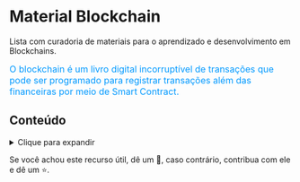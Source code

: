 # Material Blockchain

Lista com curadoria de materiais para o aprendizado e desenvolvimento em Blockchains.

<font color=#0099ff size=3>O blockchain é um livro digital incorruptível de transações que pode ser programado para registrar transações além das financeiras por meio de Smart Contract.</font>

## Conteúdo
<details><summary>Clique para expandir</summary>

- [Blockchain](#blockchain)
  - [Conteúdo](#conteudo)
  - [Introdução básica](#introducao)
    - [Criptografia](#criptografia)
    - [Consenso](#consenso)
    - [Ledger](#ledger)
    - [Ranking criptomoedas](#cripto)
  - [Tutorial de desenvolvimento](#tutorial)
    - [BitCoin](#bitcoin)
    - [Ethereum](#ethereum)
    - [Consortium Blockchain](#consortium-blockchain)
      - [Hyperledger](#hyperledger)
  - [Ferramentas](#ferramentas)
    - [Solidity](#solidity)
    - [truffle](#truffle)
    - [web3.js](#web3js)
  - [Implementation of Blockchain](#implementation-of-blockchain)
  - [Projetos e Aplicações](#projetos)
    - [.](#.)
  - [Publicações próprias](#publicacoes)
    - [Artigos](#papers)
    - [Livros](#books)
    - [Aplicações](#applications)
   - [Contribuição](#contribuicao)

</details>

Se você achou este recurso útil, dê um 🌟, caso contrário, contribua com ele e dê um ⭐️.
